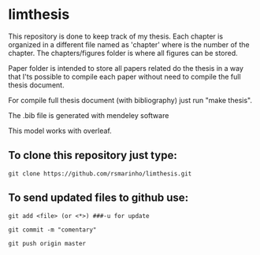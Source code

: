 # limthesis 

This repository is done to keep track of my thesis. Each chapter is organized in a different file named as 'chapter<No>' where <No> is the number of the chapter. The chapters/figures folder is where all figures can be stored.

Paper folder is intended to store all papers related do the thesis in a way that I'ts possible to compile each paper without need to compile the full thesis document.

For compile full thesis document (with bibliography) just run "make thesis".

The .bib file is generated with mendeley software

This model works with overleaf.

## To clone this repository just type:
```
git clone https://github.com/rsmarinho/limthesis.git
```

## To send updated files to github use:
```
git add <file> (or <*>) ###-u for update

git commit -m "comentary"

git push origin master
```

